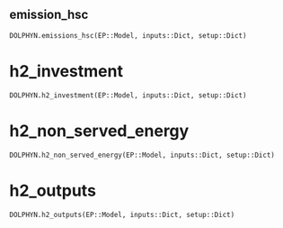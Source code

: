 ## emission_hsc
```@docs
DOLPHYN.emissions_hsc(EP::Model, inputs::Dict, setup::Dict)
```

# h2_investment
```@docs
DOLPHYN.h2_investment(EP::Model, inputs::Dict, setup::Dict)
```

# h2_non_served_energy
```@docs
DOLPHYN.h2_non_served_energy(EP::Model, inputs::Dict, setup::Dict)
```

# h2_outputs
```@docs
DOLPHYN.h2_outputs(EP::Model, inputs::Dict, setup::Dict)
```

